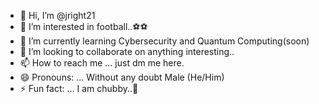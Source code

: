 - 👋 Hi, I’m @jright21
- 👀 I’m interested in football..⚽⚽
- 🌱 I’m currently learning Cybersecurity and Quantum Computing(soon)
- 💞️ I’m looking to collaborate on anything interesting..
- 📫 How to reach me ... just dm me here.
- 😄 Pronouns: ... Without any doubt Male (He/Him)
- ⚡ Fun fact: ... I am chubby..🧒

<!---
jright21/jright21 is a ✨ special ✨ repository because its `README.md` (this file) appears on your GitHub profile.
You can click the Preview link to take a look at your changes.
--->
